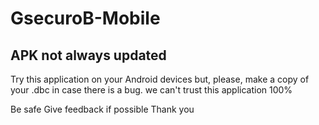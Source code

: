 # GsecuroB-Mobile
## APK not always updated

Try this application on your Android devices but, please, make a copy of your .dbc in case there is a bug.
we can't trust this application 100%

Be safe
Give feedback if possible Thank you

